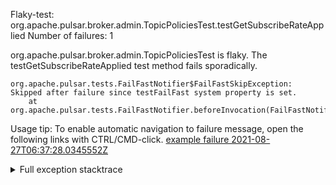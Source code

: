         
Flaky-test: org.apache.pulsar.broker.admin.TopicPoliciesTest.testGetSubscribeRateApplied
Number of failures: 1

org.apache.pulsar.broker.admin.TopicPoliciesTest is flaky. The testGetSubscribeRateApplied test method fails sporadically.

```
org.apache.pulsar.tests.FailFastNotifier$FailFastSkipException: Skipped after failure since testFailFast system property is set.
	at org.apache.pulsar.tests.FailFastNotifier.beforeInvocation(FailFastNotifier.java:88)

```

Usage tip: To enable automatic navigation to failure message, open the following links with CTRL/CMD-click.
[example failure 2021-08-27T06:37:28.0345552Z](https://github.com/apache/pulsar/runs/3440411059?check_suite_focus=true#step:9:1255)


<details>
<summary>Full exception stacktrace</summary>
<code><pre>
org.apache.pulsar.tests.FailFastNotifier$FailFastSkipException: Skipped after failure since testFailFast system property is set.
	at org.apache.pulsar.tests.FailFastNotifier.beforeInvocation(FailFastNotifier.java:88)

</pre></code>
</details>

